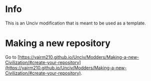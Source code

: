 # Info
This is an Unciv modification that is meant to be used as a template. 

# Making a new repository
Go to [https://yairm210.github.io/Unciv/Modders/Making-a-new-Civilization/#create-your-repository](https://yairm210.github.io/Unciv/Modders/Making-a-new-Civilization/#create-your-repository).
